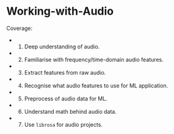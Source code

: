 # Working-with-Audio
Coverage:

*  1. Deep understanding of audio.
*  2. Familiarise with frequency/time-domain audio features.
*  3. Extract features from raw audio.
*  4. Recognise what audio features to use for ML application.
*  5. Preprocess of audio data for ML.
*  6. Understand math behind audio data. 
*  7. Use `librosa` for audio projects.
